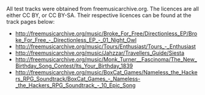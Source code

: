 All test tracks were obtained from freemusicarchive.org. The licences are
all either CC BY, or CC BY-SA. Their respective licences can be found at
the track pages below:

* http://freemusicarchive.org/music/Broke_For_Free/Directionless_EP/Broke_For_Free_-_Directionless_EP_-_01_Night_Owl
* http://freemusicarchive.org/music/Tours/Enthusiast/Tours_-_Enthusiast
* http://freemusicarchive.org/music/Jahzzar/Travellers_Guide/Siesta
* http://freemusicarchive.org/music/Monk_Turner__Fascinoma/The_New_Birthday_Song_Contest/Its_Your_Birthday_1839
* http://freemusicarchive.org/music/BoxCat_Games/Nameless_the_Hackers_RPG_Soundtrack/BoxCat_Games_-_Nameless-_the_Hackers_RPG_Soundtrack_-_10_Epic_Song

